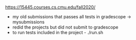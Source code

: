 https://15445.courses.cs.cmu.edu/fall2020/


- my old submissions that passes all tests in gradescope -> mysubmissions  
- redid the projects but did not submit to gradescope 
- to run tests included in the project - ./run.sh
